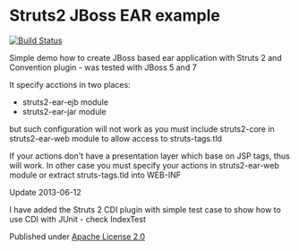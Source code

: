 # Struts2 JBoss EAR example

[![Build Status](https://travis-ci.org/lukaszlenart/struts2-jboss-ear.png?branch=master)](https://travis-ci.org/lukaszlenart/struts2-jboss-ear)

Simple demo how to create JBoss based ear application with Struts 2 and Convention plugin - was tested with JBoss 5 and 7

It specify acctions in two places:
- struts2-ear-ejb module
- struts2-ear-jar module

but such configuration will not work as you must include struts2-core in struts2-ear-web module to allow access to struts-tags.tld

If your actions don't have a presentation layer which base on JSP tags, thus will work. In other case you must specify your actions in struts2-ear-web module or extract struts-tags.tld into WEB-INF

Update 2013-06-12

I have added the Struts 2 CDI plugin with simple test case to show how to use CDI with JUnit - check IndexTest

Published under [Apache License 2.0](http://www.apache.org/licenses/LICENSE-2.0.html)
